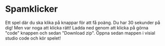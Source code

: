 # Spamklicker
Ett spel där du ska klika på knappar för att få poäng. Du har 30 sekunder på dig! Men var noga att klicka rätt!
Ladda ned genom att klicka på görna "code" knappen och sedan "Download zip". Öppna sedan mappen i visial studio code och kör spelet!
